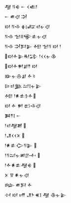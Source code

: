 <div class='block'>
<div class='line'>𒆷 𒀀𒄯 𒀸 𒌋𒅗</div>
<div class='line'>𒀸 𒌑𒋼 𒋫</div>
<div class='line'>𒊭 𒀀𒈾 𒈬𒊐𒁀𒉡𒋼</div>
<div class='line'>𒀀𒈾 𒈠𒍝𒊍𒉺𒉡𒋼</div>
<div class='line'>𒀀𒈾 𒋫𒁕𒉌 𒅇 𒈠𒀀 𒊭 𒁹</div>
<div class='line'>𒊭𒅆𒉌𒊑𒁉 𒁹𒌋𒌋𒉡𒆠</div>
<div class='line'>𒊭𒅆𒂍𒋗𒈫 𒊭</div>
<div class='line'>𒅔𒉡𒁲𒋗 𒅆𒂟</div>
<div class='line'>𒄿𒁀𒆥𒁺𒋙𒉡𒉌</div>
<div class='line'>𒅇 𒁹𒀭𒉺𒊩𒅆</div>
<div class='line'>𒊭 𒅆 𒂍 𒆗𒈾𒋼</div>
<div class='line'>𒀉𒈫𒋙 𒀸</div>
<div class='line'>𒁹𒁀𒆷𒋢 </div>
<div class='line'>𒁹𒂗𒌋𒌋𒉽 </div>
<div class='line'>𒁹𒀭𒉺𒀖𒀀𒉌 </div>
<div class='line'>𒁹𒀀𒁺𒉡𒅖𒆪𒋾 </div>
<div class='line'>𒁹𒅆𒀭𒉺𒆷𒄯 </div>
<div class='line'>𒉽 𒐊 𒀭𒉡𒋼</div>
<div class='line'>𒈗 𒌑𒁕 𒅆</div>
<div class='line'>𒀴 𒊭 𒋬 𒂗𒈨𒌍𒋙 𒆷 𒆠𒉡𒉌</div>
</div>